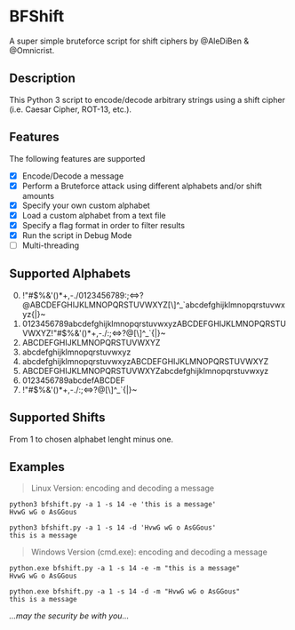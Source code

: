 # BFShift
A super simple bruteforce script for shift ciphers by @AleDiBen & @Omnicrist.

## Description
This Python 3 script to encode/decode arbitrary strings using a shift cipher (i.e. Caesar Cipher, ROT-13, etc.).

## Features
The following features are supported
- [x] Encode/Decode a message
- [x] Perform a Bruteforce attack using different alphabets and/or shift amounts
- [x] Specify your own custom alphabet
- [x] Load a custom alphabet from a text file
- [x] Specify a flag format in order to filter results
- [x] Run the script in Debug Mode
- [ ] Multi-threading

## Supported Alphabets
0. !"#$%&'()*+,-./0123456789:;<=>?@ABCDEFGHIJKLMNOPQRSTUVWXYZ[\\]^_`abcdefghijklmnopqrstuvwxyz{|}~
1. 0123456789abcdefghijklmnopqrstuvwxyzABCDEFGHIJKLMNOPQRSTUVWXYZ!"#$%&'()*+,-./:;<=>?@[\\]^_`{|}~
2. ABCDEFGHIJKLMNOPQRSTUVWXYZ
3. abcdefghijklmnopqrstuvwxyz
4. abcdefghijklmnopqrstuvwxyzABCDEFGHIJKLMNOPQRSTUVWXYZ
5. ABCDEFGHIJKLMNOPQRSTUVWXYZabcdefghijklmnopqrstuvwxyz
6. 0123456789abcdefABCDEF
7. !"#$%&'()*+,-./:;<=>?@[\\]^_`{|}~

## Supported Shifts
From 1 to chosen alphabet lenght minus one.

## Examples
> Linux Version: encoding and decoding a message
```
python3 bfshift.py -a 1 -s 14 -e 'this is a message'
HvwG wG o AsGGous

python3 bfshift.py -a 1 -s 14 -d 'HvwG wG o AsGGous'
this is a message
```

> Windows Version (cmd.exe): encoding and decoding a message
```
python.exe bfshift.py -a 1 -s 14 -e -m "this is a message"
HvwG wG o AsGGous

python.exe bfshift.py -a 1 -s 14 -d -m "HvwG wG o AsGGous"
this is a message
```

*...may the security be with you...*
